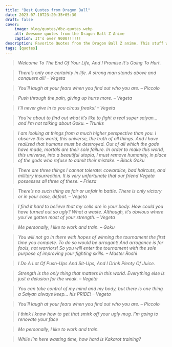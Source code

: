 ```yaml
---
title: "Best Quotes from Dragon Ball"
date: 2023-07-10T23:20:35+05:30
draft: false
cover: 
    image: blog/quotes/dbz-quotes.webp
    alt: Awesome quotes from the Dragon Ball Z Anime
    caption: It's over 9000!!!!!!
description: Favorite Quotes from the Dragon Ball Z anime. This stuff will get you all powered up and ready to go Super Saiyan in no time.
tags: [quotes] 
---
```


>*Welcome To The End Of Your Life, And I Promise It's Going To Hurt.*

>*There’s only one certainty in life. A strong man stands above and conquers all! – Vegeta*

>*You’ll laugh at your fears when you find out who you are. – Piccolo*

>*Push through the pain, giving up hurts more. – Vegeta*

>*I’ll never give in to you circus freaks! – Vegeta*

>*You’re about to find out what it’s like to fight a real super saiyan… and I’m not talking about Goku. – Trunks*

>*I am looking at things from a much higher perspective than you. I observe this world, this universe, the truth of all things. And I have realized that humans must be destroyed. Out of all which the gods have made, mortals are their sole failure. In order to make this world, this universe, into a beautiful utopia, I must remove humanity, in place of the gods who refuse to admit their mistake. – Black Goku*

>*There are three things I cannot tolerate: cowardice, bad haircuts, and military insurrection. It is very unfortunate that our friend Vegeta possesses all three of these. – Frieza*

>*There’s no such thing as fair or unfair in battle. There is only victory or in your case, defeat. – Vegeta*

>*I find it hard to believe that my cells are in your body. How could you have turned out so ugly? What a waste. Although, it’s obvious where you’ve gotten most of your strength. – Vegeta*

>*Me personally, I like to work and train. – Goku*

>*You will not go in there with hopes of winning the tournament the first time you compete. To do so would be arrogant! And arrogance is for fools, not warriors! So you will enter the tournament with the sole purpose of improving your fighting skills. – Master Roshi*

>*I Do A Lot Of Push-Ups And Sit-Ups, And I Drink Plenty Of Juice.*

>*Strength is the only thing that matters in this world. Everything else is just a delusion for the weak. – Vegeta*

>*You can take control of my mind and my body, but there is one thing a Saiyan always keep… his PRIDE! – Vegeta*

>*You’ll laugh at your fears when you find out who you are. – Piccolo*

>*I think I know how to get that smirk off your ugly mug. I’m going to renovate your face*

>*Me personally, I like to work and train.*

>*While I’m here wasting time, how hard is Kakarot training?*
